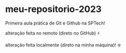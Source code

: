 # meu-repositorio-2023
Primeira aula prática de Git e Github na SPTech!

alteração feita no remoto (direto no GitHub) :zap:

alteração feita localmente (direto na minha máquina)! :biohazard: 